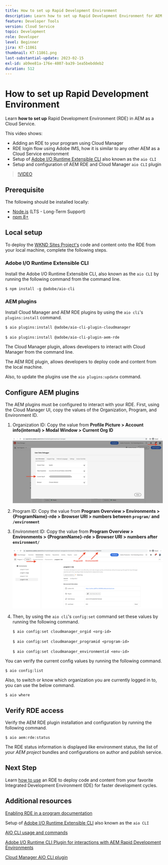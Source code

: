 ```yaml
---
title: How to set up Rapid Development Environment
description: Learn how to set up Rapid Development Environment for AEM as a Cloud Service.
feature: Developer Tools
version: Cloud Service
topic: Development
role: Developer
level: Beginner
jira: KT-11861
thumbnail: KT-11861.png
last-substantial-update: 2023-02-15
exl-id: ab9ee81a-176e-4807-ba39-1ea5bebddeb2
duration: 512
---
```

# How to set up Rapid Development Environment

Learn **how to set up** Rapid Development Environment (RDE) in AEM as a Cloud Service.

This video shows:

- Adding an RDE to your program using Cloud Manager
- RDE login flow using Adobe IMS, how it is similar to any other AEM as a Cloud Service environment
- Setup of [Adobe I/O Runtime Extensible CLI](https://developer.adobe.com/runtime/docs/guides/tools/cli_install/) also known as the `aio CLI` 
- Setup and configuration of AEM RDE and Cloud Manager `aio CLI` plugin

>[!VIDEO](https://video.tv.adobe.com/v/3415490?quality=12&learn=on)

## Prerequisite 

The following should be installed locally:

- [Node.js](https://nodejs.org/en/) (LTS - Long-Term Support)
- [npm 8+](https://docs.npmjs.com/)

## Local setup

To deploy the [WKND Sites Project's](https://github.com/adobe/aem-guides-wknd#aem-wknd-sites-project) code and content onto the RDE from your local machine, complete the following steps.

### Adobe I/O Runtime Extensible CLI 

Install the Adobe I/O Runtime Extensible CLI, also known as the `aio CLI` by running the following command from the command line. 

```shell
$ npm install -g @adobe/aio-cli
```

### AEM plugins

Install Cloud Manager and AEM RDE plugins by using the `aio cli`'s `plugins:install` command.

```shell
$ aio plugins:install @adobe/aio-cli-plugin-cloudmanager

$ aio plugins:install @adobe/aio-cli-plugin-aem-rde
```

The Cloud Manager plugin, allows developers to interact with Cloud Manager from the command line.

The AEM RDE plugin, allows developers to deploy code and content from the local machine.

Also, to update the plugins use the `aio plugins:update` command.

## Configure AEM plugins

The AEM plugins must be configured to interact with your RDE. First, using the Cloud Manager UI, copy the values of the Organization, Program, and Environment ID.

1.  Organization ID: Copy the value from **Profile Picture > Account info(internal) > Modal Window > Current Org ID**

    ![Organization ID](./assets/Org-ID.png)

1.  Program ID: Copy the value from **Program Overview > Environments > {ProgramName}-rde > Browser URI > numbers between `program/` and `/environment`**

1.  Environment ID: Copy the value from **Program Overview > Environments > {ProgramName}-rde > Browser URI > numbers after `environment/`**

    ![Program and Environment ID](./assets/Program-Environment-Id.png)

1.  Then, by using the `aio cli`'s `config:set` command set these values by running the following command.

    ```shell
    $ aio config:set cloudmanager_orgid <org-id>

    $ aio config:set cloudmanager_programid <program-id>

    $ aio config:set cloudmanager_environmentid <env-id>
    ```

You can verify the current config values by running the following command.

```shell
$ aio config:list
```

Also, to switch or know which organization you are currently logged in to, you can use the below command.

```shell
$ aio where
```

## Verify RDE access

Verify the AEM RDE plugin installation and configuration by running the following command.

```shell
$ aio aem:rde:status
```

The RDE status information is displayed like environment status, the list of _your AEM project_ bundles and configurations on author and publish service.

## Next Step

Learn [how to use](./how-to-use.md) an RDE to deploy code and content from your favorite Integrated Development Environment (IDE) for faster development cycles.


## Additional resources

[Enabling RDE in a program documentation](https://experienceleague.adobe.com/docs/experience-manager-cloud-service/content/implementing/developing/rapid-development-environments.html#enabling-rde-in-a-program)

Setup of [Adobe I/O Runtime Extensible CLI](https://developer.adobe.com/runtime/docs/guides/tools/cli_install/) also known as the `aio CLI` 

[AIO CLI usage and commands](https://github.com/adobe/aio-cli#usage)

[Adobe I/O Runtime CLI Plugin for interactions with AEM Rapid Development Environments](https://github.com/adobe/aio-cli-plugin-aem-rde#aio-cli-plugin-aem-rde)

[Cloud Manager AIO CLI plugin](https://github.com/adobe/aio-cli-plugin-cloudmanager)
